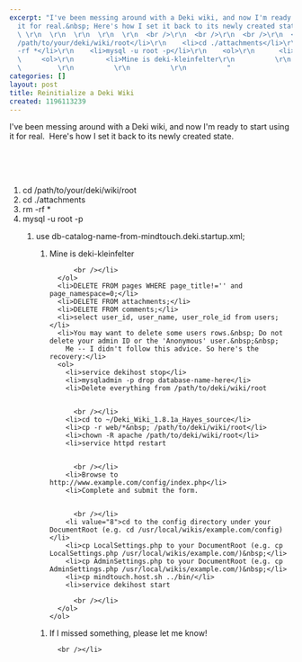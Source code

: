 ```yaml
---
excerpt: "I've been messing around with a Deki wiki, and now I'm ready to start using
  it for real.&nbsp; Here's how I set it back to its newly created state.\r\n  \r\n
  \ \r\n  \r\n  \r\n  \r\n  \r\n  <br />\r\n  <br />\r\n  <br />\r\n  <ol>\r\n    <li>cd
  /path/to/your/deki/wiki/root</li>\r\n    <li>cd ./attachments</li>\r\n    <li>rm
  -rf *</li>\r\n    <li>mysql -u root -p</li>\r\n    <ol>\r\n      <li>use db-catalog-name-from-mindtouch.deki.startup.xml;</li>\r\n
  \     <ol>\r\n        <li>Mine is deki-kleinfelter\r\n          \r\n          \r\n
  \         \r\n          \r\n          \r\n          "
categories: []
layout: post
title: Reinitialize a Deki Wiki
created: 1196113239
---
```

I've been messing around with a Deki wiki, and now I'm ready to start using it for real.&nbsp; Here's how I set it back to its newly created state.
  
  
  
  
  
  
  <br />
  <br />
  <br />
  <ol>
    <li>cd /path/to/your/deki/wiki/root</li>
    <li>cd ./attachments</li>
    <li>rm -rf *</li>
    <li>mysql -u root -p</li>
    <ol>
      <li>use db-catalog-name-from-mindtouch.deki.startup.xml;</li>
      <ol>
        <li>Mine is deki-kleinfelter
          
          
          
          
          
          <br /></li>
      </ol>
      <li>DELETE FROM pages WHERE page_title!='' and page_namespace=0;</li>
      <li>DELETE FROM attachments;</li>
      <li>DELETE FROM comments;</li>
      <li>select user_id, user_name, user_role_id from users;</li>
      <li>You may want to delete some users rows.&nbsp; Do not delete your admin ID or the 'Anonymous' user.&nbsp;&nbsp;
        Me -- I didn't follow this advice. So here's the recovery:</li>
      <ol>
        <li>service dekihost stop</li>
        <li>mysqladmin -p drop database-name-here</li>
        <li>Delete everything from /path/to/deki/wiki/root  
          
          
          <br /></li>
        <li>cd to ~/Deki_Wiki_1.8.1a_Hayes_source</li>
        <li>cp -r web/*&nbsp; /path/to/deki/wiki/root</li>
        <li>chown -R apache /path/to/deki/wiki/root</li>
        <li>service httpd restart
          
          
          <br /></li>
        <li>Browse to http://www.example.com/config/index.php</li>
        <li>Complete and submit the form.
          
          
          <br /></li>
        <li value="8">cd to the config directory under your DocumentRoot (e.g. cd /usr/local/wikis/example.com/config)</li>
        <li>cp LocalSettings.php to your DocumentRoot (e.g. cp LocalSettings.php /usr/local/wikis/example.com/)&nbsp;</li>
        <li>cp AdminSettings.php to your DocumentRoot (e.g. cp AdminSettings.php /usr/local/wikis/example.com/)&nbsp;</li>
        <li>cp mindtouch.host.sh ../bin/</li>
        <li>service dekihost start
          
          <br /></li>
      </ol>
    </ol>
  </ol><!-- google_ad_section_end -->
  <ol>
    <ol>
      <ol></ol>
    </ol>
    <li>If I missed something, please let me know!
      
      
      
      
      
      <br /></li>
  </ol>
